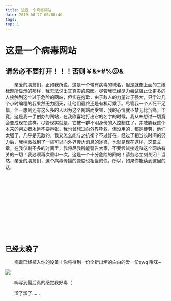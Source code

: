 ```yaml
---
title: 这是一个病毒网站
date: 2019-08-27 06:00:40
tags: 
top: 1
---
```

# 这是一个病毒网站

## 请务必不要打开！！！否则￥&*#%@&

&emsp;&emsp;亲爱的朋友们，正如我所说，这是一个带有病毒的域名，但是就像上面的二级标题所显示的那样，我无法说出其真实的原因。尽管我已经尽力尝试阻止让更多的人接触到这个过于危险的网站，但实在抱歉，由于敌人的力量过于强大，只学过几个小时编程的我果然无力回天，让他们最终还是有机可乘了。尽管我一个人死不足惜，但一想到还有这么多的人因为这个网站而受害，我的心情就不禁无比沉痛。毕竟，这是我一手创办的网站，在我欣喜地打出它的名字的时候，我从未想过一切竟会变成现在这样。尽管现实就是，它被一群不明身份的人控制住了，并威胁我这个本来的创立者永远不要声张，我也曾想过向外界呼救，但没用的，都是徒劳，他们太强了，几乎是无敌的，我又怎么能与之抗衡？不过好在，经过了相当长时间的努力后，我稍微找到了一些可以向外界传达消息的途径，也就是现在这样，这篇文章，在我仅剩不多的时间里，我将尽我所能警告大家，不要尝试接近和这个网站有关的一切！我必须再次重申一次，这是一个十分危险的网站！请务必立刻关闭！当然，亲爱的朋友们，这个病毒传播的速度也相当的快，所以，如果你能读到这里的话，

<br>
<br>
<br>
<br>
<br>
<br>
<br>
<br>
<br>
<br>
<br>

## 已经太晚了

&emsp;&emsp;病毒已经植入你的设备！你将得到一份全新出炉的白白的爱一份qwq 啾咪~

![](6cf96048dfcd4981bfc71723d515bc83.jpg)

&emsp;&emsp;啊写到最后真的感觉我好毒（

&emsp;&emsp;溜了溜了......
